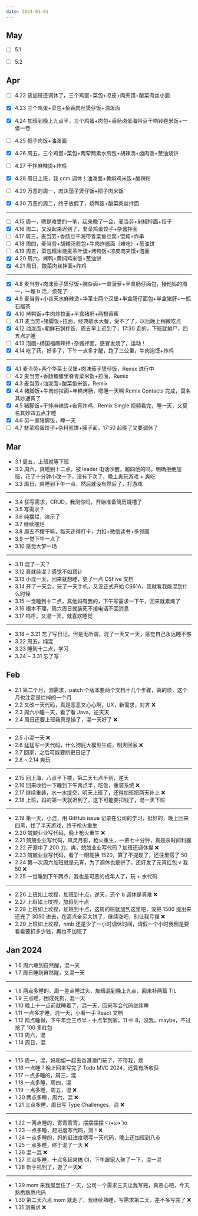 ```yaml
---
date: 2024-01-01
---
```


## May

- [ ] 5.1 
- [ ] 5.2 



## Apr

- [ ] 4.22 该加班还调休了，三个鸡蛋+菜包+凉皮+肉夹馍+酸菜肉丝小面
- [x] 4.23 三个鸡蛋+菜包+鱼香肉丝煲仔饭+油泼面
- [x] 4.24 加班到晚上九点半，三个鸡蛋+肉包+香肠卤蛋海带豆干响铃卷米饭+一堡一卷
- [ ] 4.25 把子肉饭+油泼面
- [x] 4.26 周五，三个鸡蛋+菜包+两荤两素水煎包+胡辣汤+卤肉饭+葱油烧饼
- [ ] 4.27 干拌麻辣烫+炸鸡
- [x] 4.28 周日上班，我 cnm 调休！油泼面+黄焖鸡米饭+酸辣粉

- [ ] 4.29 万恶的周一，肉沫茄子煲仔饭+把子肉米饭
- [x] 4.30 万恶的周二，终于放假了，烧鸭饭+酸菜肉丝拌面

---

- [ ] 4.15 周一，嗯是难受的一笔，起来晚了一会，麦当劳+剁椒拌面+饺子
- [x] 4.16 周二，又没起来迟到了，韭菜鸡蛋饺子+杂酱拌面
- [ ] 4.17 周三，麦当劳+香肠豆干海带青菜鱼豆腐+馄炖+炸串
- [ ] 4.18 周四，麦当劳+胡辣汤煎包+牛肉炸酱面（难吃）+葱油饼
- [ ] 4.19 周五，菜包糯米烧麦茶叶蛋+烤鸭饭+凉皮肉夹馍+泡面
- [x] 4.20 周六，烤鸭+黄焖鸡米饭+葱油饼
- [x] 4.21 周日，酸菜肉丝拌面+炸鸡

--- 

- [x] 4.8 麦当劳+肉沫茄子煲仔饭+豌杂面+一盒菠萝+半盒肠仔面包，操他妈的周一，一堆 b 活，烦死了
- [x] 4.9 麦当劳+小谷天水麻辣烫+华莱士两个汉堡+半盒肠仔面包+半盒猪肝+一瓶石榴茶
- [x] 4.10 烤鸭饭+牛肉炒拉面+半盒猪肝+两根香蕉
- [ ] 4.11 麦当劳+猪脚饭+拉面，经典碳水大餐，受不了了，以后晚上稍微吃点
- [x] 4.12 油泼面+朝鲜石锅拌饭，周五早上迟到了，17:30 走的，下班就躺尸，四五点才睡
- [ ] 4.13 泡面+杨国福麻辣拌+杂酱拌面，感冒发烧了，运动！
- [x] 4.14 吃了药，好多了，下午一点多才醒，跑了三公里，牛肉泡馍+炸鸡

--- 

- [x] 4.1 麦当劳+两个华莱士汉堡+肉沫茄子煲仔饭，Remix 进行中
- [ ] 4.2 麦当劳+香肠糖醋里脊青菜米饭+拉面，Remix
- [x] 4.3 麦当劳+油泼面+酸菜鱼米饭，Remix
- [x] 4.4 猪脚饭+牛肉炒拉面+年糕烤肠，嗯睡一天啊 Remix Contacts 完成，莫名其妙通宵了
- [x] 4.5 猪脚饭+干拌麻辣烫+夜宵炸鸡，Remix Single 视频看完，睡一天，又莫名其妙四五点才睡
- [x] 4.6 另一家猪脚饭，睡一天
- [ ] 4.7 韭菜鸡蛋饺子+杂料煎饼+臊子面，17:50 起晚了又要调休了

## Mar

- 3.1 周五，上班就等下班
- 3.2 周六，爽睡到十二点，被 leader 电话吵醒，超四他的吗，明确拒绝加班，花了十分钟小改一下，没有下次了，晚上爽玩游戏 + 爽吃
- 3.3 周日，爽睡到下午一点，然后就没有然后了，打游戏

---

- 3.4 狂写需求，CRUD，我测你吗，开始准备简历跳槽了
- 3.5 写需求？
- 3.6 纯摆烂，演示了
- 3.7 继续摆烂
- 3.8 周五不摆干嘛，每天还得打卡，力扣+微信读书+多邻国
- 3.9 一觉下午一点了
- 3.10 感觉大梦一场

---

- 3.11 混了一天？
- 3.12 真就纯混？感觉不如顶针
- 3.13 小混一天，回来就想睡，更了一点 CSFive 文档
- 3.14 开了一天会，玩了一天手机，又没正式开始 CS61A，我就看我能混到什么时候
- 3.15 一觉睡到十二点，真他妈有我的，下午写需求一下午，回来就累瘫了
- 3.16 根本不理，周六周日就装死不接电话不回消息
- 3.17 呜呼，又混一天，就喜欢睡觉

---

- 3.18 ~ 3.21 忘了写日记，但是无所谓，混了一天又一天，感觉自己永远睡不够
- 3.22 周五，纯混
- 3.23 睡到十二点，学习
- 3.24 ~ 3.31 忘了写

## Feb

- 2.1 第二个月，测需求，patch 个版本要两个文档十几个步骤，真的烦，这个月也注定是烂掉的一个月
- 2.2 又改一天代码，真是恶恶又心心啊，UX，新需求，对齐 ❌
- 2.3 周六小睡一天，看了看 Java，逆天天
- 2.4 周日还要上班我真是操了，混一天好了 ❌

---

- 2.5 小混一天 ❌
- 2.6 猛猛写一天代码，什么狗屁大模型生成，明天回家 ❌
- 2.7 回家，之后可能要断更日记了
- 2.8 ~ 2.14 爽玩

---

- 2.15 回上海，八点半下楼，第二天七点半到，逆天
- 2.16 回来收拾一下睡到下午两点半，吃饭，重装系统 ❌
- 2.17 继续重装，水一水提交，明天上班了，还得加班把两天补上 ❌
- 2.18 上班，妈的第一天就迟到了，这下可能要扣钱了，混一天下班

---

- 2.19 第一天，小混，用 GitHub issue 记录在公司的学习，挺好的，晚上回来四黑，找了半天游戏，终于枪火重生
- 2.20 兢兢业业写代码，晚上枪火重生 ❌
- 2.21 兢兢业业写代码，风灵月影，枪火重生，一把七十分钟，真是杀时间利器
- 2.22 开源中了 200 刀，爽，兢兢业业写代码？加班还调休捏 ❌
- 2.23 兢兢业业写代码，看了一眼能换 1520，算了不提现了，还往里搭了 50
- 2.24 第一次周六加班就是元宵，为了调休也是拼了，还好发了元宵红包 v 我50 ❌
- 2.25 一觉睡到下午两点，我也是可恶的成年人了，玩 + 水代码

---

- 2.26 上班如上坟捏，加班到十点，逆天，还个 b 调休是真难 ❌
- 2.27 上班如上坟捏，加班到十点
- 2.28 上班如上坟捏，加班到十点，这周的班就加到这里吧，没把 1500 提出来还充了 3050 进去，在高点全买大饼了，继续涨吧，别让我亏捏 ❌
- 2.29 上班如上坟捏，nmb 还是少了一小时调休时间，请假一个小时我倒是要看看要扣多少钱，再也不加班了

## Jan 2024

- 1.6 周六睡到自然醒，混一天
- 1.7 周日睡到自然醒，又混一天

---

- 1.8 两点多睡的，周一差点睡过头，~~加班~~混到晚上九点，回来补两篇 TIL
- 1.9 三点睡，困成死狗，混一天
- 1.10 晚上十一点前就睡着了，混一天，回来写会代码继续睡
- 1.11 一点多才睡，混一天，小看一手 React 文档
- 1.12 两点睡得，下午年会三点半 - 十点半到家，11 中 8，没我，maybe，不过抢了 100 多红包
- 1.13 周六，混
- 1.14 周日，混

---

- 1.15 周一，混，妈和姐一起去香港澳门玩了，不带我，烦
- 1.16 一点睡？晚上回来写完了 Todo MVC 2024，还算有所收获
- 1.17 一点多睡的，周三，混
- 1.18 一点多睡，周四，混
- 1.19 一点多睡，周五，混 ❌
- 1.20 两点多睡，周六，混 ❌
- 1.21 三点多睡，周日写 Type Challenges，混 ❌

---

- 1.22 一两点睡的，寄寄寄寄，摆摆摆摆ヾ(•ω•\`)o
- 1.23 一点多睡，赶进度写代码，测！❌
- 1.24 一点多睡的，妈的赶进度嗯写一天代码，晚上还加班到八点
- 1.25 一点多睡，终于混了一天 ❌
- 1.26 混一混 ❌
- 1.27 三点多睡，十点多起来搞 CI，下午跟家人聚了一下，混一混
- 1.28 新手机到了，耍了一天❌

---

- 1.29 mom 来我屋里住了一天，公司一个需求三天让我写完，真恶心吧，今天熟悉熟悉代码
- 1.30 第二天六点 mom 就走了，我继续熟睡，写需求第二天，差不多写完了 ❌
- 1.31 测需求 ❌

